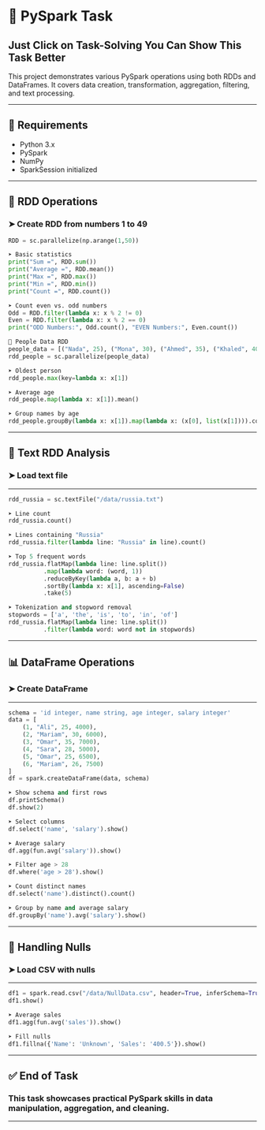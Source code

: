 # 🚀 PySpark Task
## Just Click on Task-Solving You Can Show This Task Better

This project demonstrates various PySpark operations using both RDDs and DataFrames. It covers data creation, transformation, aggregation, filtering, and text processing.

---

## 🔧 Requirements

- Python 3.x  
- PySpark  
- NumPy  
- SparkSession initialized

---

## 🧮 RDD Operations

### ➤ Create RDD from numbers 1 to 49
```python
RDD = sc.parallelize(np.arange(1,50))

➤ Basic statistics
print("Sum =", RDD.sum())
print("Average =", RDD.mean())
print("Max =", RDD.max())
print("Min =", RDD.min())
print("Count =", RDD.count())

➤ Count even vs. odd numbers
Odd = RDD.filter(lambda x: x % 2 != 0)
Even = RDD.filter(lambda x: x % 2 == 0)
print("ODD Numbers:", Odd.count(), "EVEN Numbers:", Even.count())

👥 People Data RDD
people_data = [("Nada", 25), ("Mona", 30), ("Ahmed", 35), ("Khaled", 40), ("Ahmed", 35), ("Nada", 25)]
rdd_people = sc.parallelize(people_data)

➤ Oldest person
rdd_people.max(key=lambda x: x[1])

➤ Average age
rdd_people.map(lambda x: x[1]).mean()

➤ Group names by age
rdd_people.groupBy(lambda x: x[1]).map(lambda x: (x[0], list(x[1]))).collect()
```
---

## 📄 Text RDD Analysis
### ➤ Load text file

---
```python
rdd_russia = sc.textFile("/data/russia.txt")

➤ Line count
rdd_russia.count()

➤ Lines containing "Russia"
rdd_russia.filter(lambda line: "Russia" in line).count()

➤ Top 5 frequent words
rdd_russia.flatMap(lambda line: line.split())
          .map(lambda word: (word, 1))
          .reduceByKey(lambda a, b: a + b)
          .sortBy(lambda x: x[1], ascending=False)
          .take(5)

➤ Tokenization and stopword removal
stopwords = ['a', 'the', 'is', 'to', 'in', 'of']
rdd_russia.flatMap(lambda line: line.split())
          .filter(lambda word: word not in stopwords)
```
---

## 📊 DataFrame Operations
### ➤ Create DataFrame

---
```python
schema = 'id integer, name string, age integer, salary integer'
data = [
    (1, "Ali", 25, 4000),
    (2, "Mariam", 30, 6000),
    (3, "Omar", 35, 7000),
    (4, "Sara", 28, 5000),
    (5, "Omar", 25, 6500),
    (6, "Mariam", 26, 7500)
]
df = spark.createDataFrame(data, schema)

➤ Show schema and first rows
df.printSchema()
df.show(2)

➤ Select columns
df.select('name', 'salary').show()

➤ Average salary
df.agg(fun.avg('salary')).show()

➤ Filter age > 28
df.where('age > 28').show()

➤ Count distinct names
df.select('name').distinct().count()

➤ Group by name and average salary
df.groupBy('name').avg('salary').show()
```
---
## 🧼 Handling Nulls
### ➤ Load CSV with nulls
---
```python
df1 = spark.read.csv("/data/NullData.csv", header=True, inferSchema=True)
df1.show()

➤ Average sales
df1.agg(fun.avg('sales')).show()

➤ Fill nulls
df1.fillna({'Name': 'Unknown', 'Sales': '400.5'}).show()
```
---
## ✅ End of Task
### This task showcases practical PySpark skills in data manipulation, aggregation, and cleaning.
---


